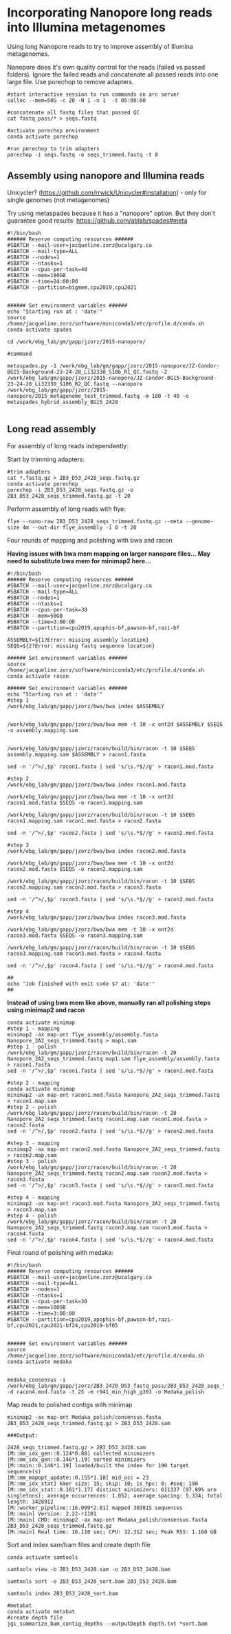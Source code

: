 # Incorporating Nanopore long reads into Illumina metagenomes

Using long Nanopore reads to try to improve assembly of Illumina metagenomes. 

Nanopore does it's own quality control for the reads (failed vs passed folders). Ignore the failed reads and concatenate all passed reads into one large file. Use porechop to remove adapters.

```
#start interactive session to run commands on arc server 
salloc --mem=50G -c 20 -N 1 -n 1  -t 05:00:00

#concatenate all fastq files that passed QC
cat fastq_pass/* > seqs.fastq

#activate porechop environment
conda activate porechop

#run porechop to trim adapters
porechop -i seqs.fastq -o seqs_trimmed.fastq -t 8

```


## Assembly using nanopore and Illumina reads

Unicycler? (https://github.com/rrwick/Unicycler#installation) - only for single genomes (not metagenomes)

Try using metaspades because it has a "nanopore" option. But they don't guarantee good results: https://github.com/ablab/spades#meta

```
#!/bin/bash
###### Reserve computing resources ######
#SBATCH --mail-user=jacqueline.zorz@ucalgary.ca
#SBATCH --mail-type=ALL
#SBATCH --nodes=1
#SBATCH --ntasks=1
#SBATCH --cpus-per-task=40
#SBATCH --mem=180GB
#SBATCH --time=24:00:00
#SBATCH --partition=bigmem,cpu2019,cpu2021


###### Set environment variables ######
echo "Starting run at : 'date'"
source /home/jacqueline.zorz/software/miniconda3/etc/profile.d/conda.sh 
conda activate spades

cd /work/ebg_lab/gm/gapp/jzorz/2015-nanopore/

#command

metaspades.py -1 /work/ebg_lab/gm/gapp/jzorz/2015-nanopore/JZ-Condor-BG15-Background-23-24-28_Li32330_S106_R1_QC.fastq -2 /work/ebg_lab/gm/gapp/jzorz/2015-nanopore/JZ-Condor-BG15-Background-23-24-28_Li32330_S106_R2_QC.fastq --nanopore /work/ebg_lab/gm/gapp/jzorz/2015-nanopore/2015_metagenome_test_trimmed.fastq -m 180 -t 40 -o metaspades_hybrid_assembly_BG15_2428


```




## Long read assembly

For assembly of long reads independently: 

Start by trimming adapters: 
```
#trim adapters
cat *.fastq.gz > 2B3_D53_2428_seqs.fastq.gz
conda activate porechop
porechop -i 2B3_D53_2428_seqs.fastq.gz -o 2B3_D53_2428_seqs_trimmed.fastq.gz -t 20

```
Perform assembly of long reads with flye: 

```
flye --nano-raw 2B3_D53_2428_seqs_trimmed.fastq.gz --meta --genome-size 4m --out-dir flye_assembly -i 0 -t 20
```

Four rounds of mapping and polishing with bwa and racon 

**Having issues with bwa mem mapping on larger nanopore files... May need to substitute bwa mem for minimap2 here...**


```
#!/bin/bash
###### Reserve computing resources ######
#SBATCH --mail-user=jacqueline.zorz@ucalgary.ca
#SBATCH --mail-type=ALL
#SBATCH --nodes=1
#SBATCH --ntasks=1
#SBATCH --cpus-per-task=30
#SBATCH --mem=50GB
#SBATCH --time=3:00:00
#SBATCH --partition=cpu2019,apophis-bf,pawson-bf,razi-bf

ASSEMBLY=${1?Error: missing assembly location}
SEQS=${2?Error: missing fastq sequence location}

###### Set environment variables ######
source /home/jacqueline.zorz/software/miniconda3/etc/profile.d/conda.sh 
conda activate racon

###### Set environment variables ######
echo "Starting run at : 'date'"
#step 1
/work/ebg_lab/gm/gapp/jzorz/bwa/bwa index $ASSEMBLY


/work/ebg_lab/gm/gapp/jzorz/bwa/bwa mem -t 10 -x ont2d $ASSEMBLY $SEQS -o assembly.mapping.sam


/work/ebg_lab/gm/gapp/jzorz/racon/build/bin/racon -t 10 $SEQS assembly.mapping.sam $ASSEMBLY > racon1.fasta

sed -n '/^>/,$p' racon1.fasta | sed 's/\s.*$//g' > racon1.mod.fasta

#step 2
/work/ebg_lab/gm/gapp/jzorz/bwa/bwa index racon1.mod.fasta

/work/ebg_lab/gm/gapp/jzorz/bwa/bwa mem -t 10 -x ont2d racon1.mod.fasta $SEQS -o racon1.mapping.sam

/work/ebg_lab/gm/gapp/jzorz/racon/build/bin/racon -t 10 $SEQS racon1.mapping.sam racon1.mod.fasta > racon2.fasta

sed -n '/^>/,$p' racon2.fasta | sed 's/\s.*$//g' > racon2.mod.fasta

#step 3
/work/ebg_lab/gm/gapp/jzorz/bwa/bwa index racon2.mod.fasta

/work/ebg_lab/gm/gapp/jzorz/bwa/bwa mem -t 10 -x ont2d racon2.mod.fasta $SEQS -o racon2.mapping.sam

/work/ebg_lab/gm/gapp/jzorz/racon/build/bin/racon -t 10 $SEQS racon2.mapping.sam racon2.mod.fasta > racon3.fasta

sed -n '/^>/,$p' racon3.fasta | sed 's/\s.*$//g' > racon3.mod.fasta

#step 4 
/work/ebg_lab/gm/gapp/jzorz/bwa/bwa index racon3.mod.fasta

/work/ebg_lab/gm/gapp/jzorz/bwa/bwa mem -t 10 -x ont2d racon3.mod.fasta $SEQS -o racon3.mapping.sam

/work/ebg_lab/gm/gapp/jzorz/racon/build/bin/racon -t 10 $SEQS racon3.mapping.sam racon3.mod.fasta > racon4.fasta

sed -n '/^>/,$p' racon4.fasta | sed 's/\s.*$//g' > racon4.mod.fasta

##
echo "Job finished with exit code $? at: 'date'"
##
```


**Instead of using bwa mem like above, manually ran all polishing steps using minimap2 and racon**

```
conda activate minimap 
#step 1 - mapping
minimap2 -ax map-ont flye_assembly/assembly.fasta Nanopore_2A2_seqs_trimmed.fastq > map1.sam
#step 1 - polish 
/work/ebg_lab/gm/gapp/jzorz/racon/build/bin/racon -t 20 Nanopore_2A2_seqs_trimmed.fastq map1.sam flye_assembly/assembly.fasta > racon1.fasta
sed -n '/^>/,$p' racon1.fasta | sed 's/\s.*$//g' > racon1.mod.fasta

#step 2 - mapping
conda activate minimap
minimap2 -ax map-ont racon1.mod.fasta Nanopore_2A2_seqs_trimmed.fastq > racon1.map.sam
#step 2 - polish 
/work/ebg_lab/gm/gapp/jzorz/racon/build/bin/racon -t 20 Nanopore_2A2_seqs_trimmed.fastq racon1.map.sam racon1.mod.fasta > racon2.fasta
sed -n '/^>/,$p' racon2.fasta | sed 's/\s.*$//g' > racon2.mod.fasta

#step 3 - mapping
minimap2 -ax map-ont racon2.mod.fasta Nanopore_2A2_seqs_trimmed.fastq > racon2.map.sam
#step 3 - polish
/work/ebg_lab/gm/gapp/jzorz/racon/build/bin/racon -t 20 Nanopore_2A2_seqs_trimmed.fastq racon2.map.sam racon2.mod.fasta > racon3.fasta
sed -n '/^>/,$p' racon3.fasta | sed 's/\s.*$//g' > racon3.mod.fasta

#step 4 - mapping 
minimap2 -ax map-ont racon3.mod.fasta Nanopore_2A2_seqs_trimmed.fastq > racon3.map.sam
#step 4 - polish
/work/ebg_lab/gm/gapp/jzorz/racon/build/bin/racon -t 20 Nanopore_2A2_seqs_trimmed.fastq racon3.map.sam racon3.mod.fasta > racon4.fasta
sed -n '/^>/,$p' racon4.fasta | sed 's/\s.*$//g' > racon4.mod.fasta
```




Final round of polishing with medaka: 

```
#!/bin/bash
###### Reserve computing resources ######
#SBATCH --mail-user=jacqueline.zorz@ucalgary.ca
#SBATCH --mail-type=ALL
#SBATCH --nodes=1
#SBATCH --ntasks=1
#SBATCH --cpus-per-task=30
#SBATCH --mem=100GB
#SBATCH --time=3:00:00
#SBATCH --partition=cpu2019,apophis-bf,pawson-bf,razi-bf,cpu2021,cpu2021-bf24,cpu2019-bf05


###### Set environment variables ######
source /home/jacqueline.zorz/software/miniconda3/etc/profile.d/conda.sh 
conda activate medaka


medaka_consensus -i /work/ebg_lab/gm/gapp/jzorz/2B3_2428_D53_fastq_pass/2B3_D53_2428_seqs_trimmed.fastq.gz -d racon4.mod.fasta -t 25 -m r941_min_high_g303 -o Medaka_polish

```

Map reads to polished contigs with minimap

```
minimap2 -ax map-ont Medaka_polish/consensus.fasta 2B3_D53_2428_seqs_trimmed.fastq.gz > 2B3_D53_2428.sam

###Output:

2428_seqs_trimmed.fastq.gz > 2B3_D53_2428.sam
[M::mm_idx_gen::0.124*0.88] collected minimizers
[M::mm_idx_gen::0.146*1.19] sorted minimizers
[M::main::0.146*1.19] loaded/built the index for 190 target sequence(s)
[M::mm_mapopt_update::0.155*1.18] mid_occ = 23
[M::mm_idx_stat] kmer size: 15; skip: 10; is_hpc: 0; #seq: 190
[M::mm_idx_stat::0.161*1.17] distinct minimizers: 611337 (97.89% are singletons); average occurrences: 1.052; average spacing: 5.334; total length: 3428912
[M::worker_pipeline::16.099*2.01] mapped 303815 sequences
[M::main] Version: 2.22-r1101
[M::main] CMD: minimap2 -ax map-ont Medaka_polish/consensus.fasta 2B3_D53_2428_seqs_trimmed.fastq.gz
[M::main] Real time: 16.110 sec; CPU: 32.312 sec; Peak RSS: 1.160 GB

```

Sort and index sam/bam files and create depth file 

```
conda activate samtools 

samtools view -b 2B3_D53_2428.sam -o 2B3_D53_2428.bam

samtools sort -o 2B3_D53_2428_sort.bam 2B3_D53_2428.bam

samtools index 2B3_D53_2428_sort.bam

#metabat
conda activate metabat
#create depth file
jgi_summarize_bam_contig_depths --outputDepth depth.txt *sort.bam

```


